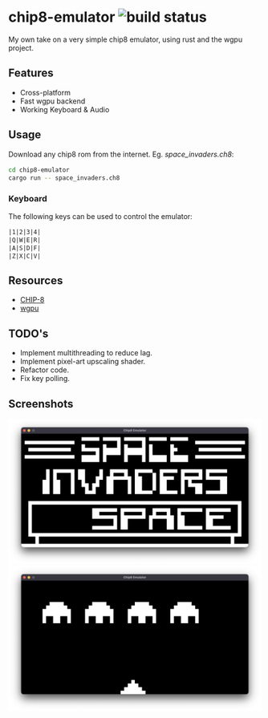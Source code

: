 # chip8-emulator ![build status](https://github.com/jla2000/chip8-emulator/actions/workflows/rust.yml/badge.svg)


My own take on a very simple chip8 emulator, using rust and the wgpu project.


## Features

- Cross-platform
- Fast wgpu backend
- Working Keyboard & Audio


## Usage

Download any chip8 rom from the internet.
Eg. _space_invaders.ch8_:

```sh
cd chip8-emulator
cargo run -- space_invaders.ch8
```


### Keyboard

The following keys can be used to control the emulator:

```
|1|2|3|4|
|Q|W|E|R|
|A|S|D|F|
|Z|X|C|V|
```


## Resources

- [CHIP-8](https://en.wikipedia.org/wiki/CHIP-8)
- [wgpu](https://wgpu.rs)


## TODO's

-  Implement multithreading to reduce lag.
-  Implement pixel-art upscaling shader.
-  Refactor code.
-  Fix key polling.


## Screenshots

![Screenshot 1](./screenshots/1.png)
![Screenshot 2](./screenshots/2.png)

